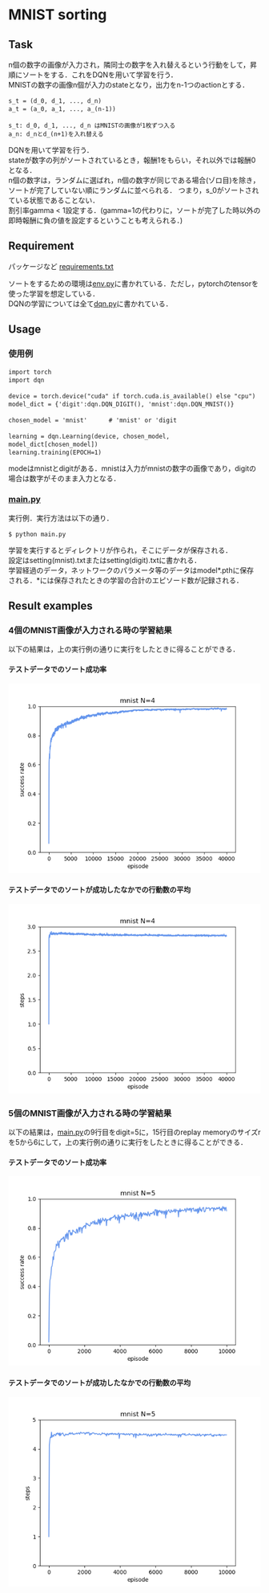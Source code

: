 # MNIST sorting

## Task
n個の数字の画像が入力され，隣同士の数字を入れ替えるという行動をして，昇順にソートをする．これをDQNを用いて学習を行う．  
MNISTの数字の画像n個が入力のstateとなり，出力をn-1つのactionとする．
```
s_t = (d_0, d_1, ..., d_n)
a_t = (a_0, a_1, ..., a_(n-1))

s_t: d_0, d_1, ..., d_n はMNISTの画像が1枚ずつ入る
a_n: d_nとd_(n+1)を入れ替える
```

DQNを用いて学習を行う．  
stateが数字の列がソートされているとき，報酬1をもらい，それ以外では報酬0となる．  
n個の数字は，ランダムに選ばれ，n個の数字が同じである場合(ゾロ目)を除き，ソートが完了していない順にランダムに並べられる．
つまり，s_0がソートされている状態であることない．  
割引率gamma < 1設定する．(gamma=1の代わりに，ソートが完了した時以外の即時報酬に負の値を設定するということも考えられる．)

## Requirement
パッケージなど
[requirements.txt](./requirements.txt)  

ソートをするための環境は[env.py](./env.py)に書かれている．ただし，pytorchのtensorを使った学習を想定している．  
DQNの学習については全て[dqn.py](./dqn.py)に書かれている．

## Usage
### 使用例

```
import torch
import dqn

device = torch.device("cuda" if torch.cuda.is_available() else "cpu") 
model_dict = {'digit':dqn.DQN_DIGIT(), 'mnist':dqn.DQN_MNIST()}

chosen_model = 'mnist'      # 'mnist' or 'digit

learning = dqn.Learning(device, chosen_model, model_dict[chosen_model])
learning.training(EPOCH=1)
```

modeはmnistとdigitがある．mnistは入力がmnistの数字の画像であり，digitの場合は数字がそのまま入力となる．

### [main.py](./main.py)
実行例．実行方法は以下の通り．

```
$ python main.py
```

学習を実行するとディレクトリが作られ，そこにデータが保存される．  
設定はsetting(mnist).txtまたはsetting(digit).txtに書かれる．  
学習経過のデータ，ネットワークのパラメータ等のデータはmodel*.pthに保存される．*には保存されたときの学習の合計のエピソード数が記録される．  

## Result examples
### 4個のMNIST画像が入力される時の学習結果
以下の結果は，上の実行例の通りに実行をしたときに得ることができる．  
#### テストデータでのソート成功率
![result4](./result_examples/result_mnist_4_40000.png)
#### テストデータでのソートが成功したなかでの行動数の平均
![result4s](./result_examples/step_result_mnist_4_40000.png)
   

### 5個のMNIST画像が入力される時の学習結果
以下の結果は，[main.py](./main.py)の9行目をdigit=5に，15行目のreplay memoryのサイズrを5から6にして，上の実行例の通りに実行をしたときに得ることができる．
#### テストデータでのソート成功率
![result5](./result_examples/result_mnist_5_10000.png)
#### テストデータでのソートが成功したなかでの行動数の平均
![result5s](./result_examples/step_result_mnist_5_10000.png)
   